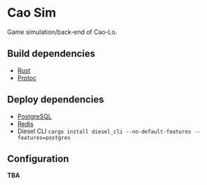 # Cao Sim

Game simulation/back-end of Cao-Lo.

## Build dependencies

- [Rust](https://rustup.rs/)
- [Protoc](https://grpc.io/docs/protoc-installation/)

## Deploy dependencies

- [PostgreSQL](https://www.postgresql.org/)
- [Redis](https://keydb.dev/)
- Diesel CLI `cargo install diesel_cli --no-default-features --features=postgres`


## Configuration

__TBA__

